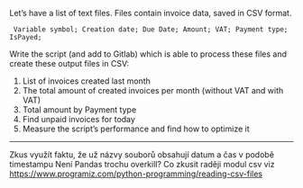 Let’s have a list of text files. Files contain invoice data, saved in CSV format.

     Variable symbol; Creation date; Due Date; Amount; VAT; Payment type; IsPayed;
     
Write the script (and add to Gitlab) which is able to process these files and create these output files in CSV:
1) List of invoices created last month
2) The total amount of created invoices per month (without VAT and with VAT)
3) Total amount by Payment type
4) Find unpaid invoices for today
5) Measure the script’s performance and find how to optimize it
----
Zkus využít faktu, že už názvy souborů obsahují datum a čas v podobě timestampu
Není Pandas trochu overkill? Co zkusit raději modul csv viz https://www.programiz.com/python-programming/reading-csv-files
